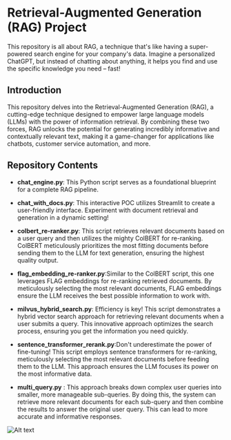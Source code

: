 # Retrieval-Augmented Generation (RAG) Project

This repository is all about RAG, a technique that's like having a super-powered search engine for your company's data. Imagine a personalized ChatGPT, but instead of chatting about anything, it helps you find and use the specific knowledge you need – fast!

## Introduction
This repository delves into the Retrieval-Augmented Generation (RAG), a cutting-edge technique designed to empower large language models (LLMs) with the power of information retrieval. By combining these two forces, RAG unlocks the potential for generating incredibly informative and contextually relevant text, making it a game-changer for applications like chatbots, customer service automation, and more.

## Repository Contents

- **chat_engine.py**: This Python script serves as a foundational blueprint for a complete RAG pipeline. 
  
- **chat_with_docs.py**: This interactive POC utilizes Streamlit to create a user-friendly interface. Experiment with document retrieval and generation in a dynamic setting!
  
- **colbert_re-ranker.py**: This script retrieves relevant documents based on a user query and then utilizes the mighty ColBERT for re-ranking. ColBERT meticulously prioritizes the most fitting documents before sending them to the LLM for text generation, ensuring the highest quality output.
  
- **flag_embedding_re-ranker.py**:Similar to the ColBERT script, this one leverages FLAG embeddings for re-ranking retrieved documents. By meticulously selecting the most relevant documents, FLAG embeddings ensure the LLM receives the best possible information to work with.

- **milvus_hybrid_search.py**: Efficiency is key! This script demonstrates a hybrid vector search approach for retrieving relevant documents when a user submits a query. This innovative approach optimizes the search process, ensuring you get the information you need quickly.

- **sentence_transformer_rerank.py**:Don't underestimate the power of fine-tuning! This script employs sentence transformers for re-ranking, meticulously selecting the most relevant documents before feeding them to the LLM. This approach ensures the LLM focuses its power on the most informative data.

- **multi_query.py** : This approach breaks down complex user queries into smaller, more manageable sub-queries. By doing this, the system can retrieve more relevant documents for each sub-query and then combine the results to answer the original user query. This can lead to more accurate and informative responses.

![Alt text](https://github.com/talaripavan/RAG_Poc/commit/d3468049bbfd2615e11153b2f2c4c8c3a517425c)

